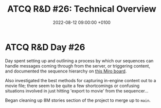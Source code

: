 ﻿---
layout: post 
title:  "ATCQ R&D #26: Technical Overview"
date:   2022-08-12 09:00:00 +0100 
categories: [unreal, atcq]
---

# ATCQ R&D Day #26

Day spent setting up and outlining a process by which our sequences can handle messages coming through from the server, or triggering content, and documented the sequence hierarchy on [this Miro board](https://miro.com/app/board/uXjVOoqtOWY=/?moveToWidget=3458764531283136623&amp;cot=14&fromRedirect=1).

Also investigated the best methods for capturing in-engine content out to a movie file; there seem to be quite a few shortcomings or confusing situations involved in just hitting 'export to movie' from the sequencer...

Began cleaning up 8M stories section of the project to merge up to `main`.

